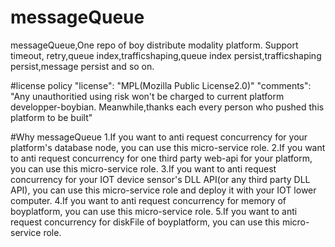 # messageQueue
messageQueue,One repo of boy distribute modality platform. Support timeout, retry,queue index,trafficshaping,queue index persist,trafficshaping persist,message persist and so on.


#license policy
"license": "MPL(Mozilla Public License2.0)"
"comments": "Any unauthoritied using risk won't be charged to current platform developper-boybian. Meanwhile,thanks each every person who pushed this platform to be built"

#Why messageQueue
1.If you want to anti request concurrency for your platform's database node, you can use this micro-service role.
2.If you want to anti request concurrency for one third party web-api for your platform, you can use this micro-service role.
3.If you want to anti request concurrency for your IOT device sensor's DLL API(or any third party DLL API), you can use this micro-service role and deploy it with your IOT lower computer.
4.If you want to anti request concurrency for memory of boyplatform, you can use this micro-service role.
5.If you want to anti request concurrency for diskFile of boyplatform, you can use this micro-service role.